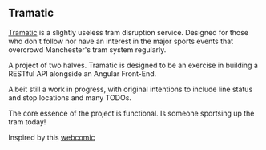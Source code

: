 ## Tramatic

[Tramatic](//tramatic.co.uk) is a slightly useless tram disruption service. Designed for those who don't follow nor have an interest in the major sports events that overcrowd Manchester's tram system regularly.

A project of two halves. Tramatic is designed to be an exercise in building a RESTful API alongside an Angular Front-End.

Albeit still a work in progress, with original intentions to include line status and stop locations and many TODOs.

The core essence of the project is functional. Is someone sportsing up the tram today!

Inspired by this [webcomic](http://i.imgur.com/gUgkpTx.png)
